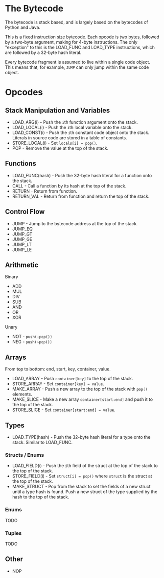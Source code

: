 # The Bytecode

The bytecode is stack based, and is largely based on the bytecodes of Python and Java. 

This is a fixed instruction size bytecode. Each opcode is two bytes, followed by a two-byte argument, making for 4-byte instructions. The only "exception" to this is the LOAD_FUNC and LOAD_TYPE instructions, which are followed by a 32-byte hash literal.

Every bytecode fragment is assumed to live within a single code object. This means that, for example, `JUMP` can only jump within the same code object.

# Opcodes

## Stack Manipulation and Variables
* LOAD_ARG(i) - Push the `i`th function argument onto the stack.
* LOAD_LOCAL(i) - Push the `i`th local variable onto the stack.
* LOAD_CONST(i) - Push the `i`th constant code object onto the stack. Literals in source code are stored in a table of constants.
* STORE_LOCAL(i) - Set `locals[i] = pop()`.
* POP - Remove the value at the top of the stack.

## Functions
* LOAD_FUNC(hash) - Push the 32-byte hash literal for a function onto the stack.
* CALL - Call a function by its hash at the top of the stack.
* RETURN - Return from function.
* RETURN_VAL - Return from function and return the top of the stack.

## Control Flow
* JUMP - Jump to the bytecode address at the top of the stack.
* JUMP_EQ
* JUMP_GT
* JUMP_GE
* JUMP_LT
* JUMP_LE

## Arithmetic
Binary
* ADD
* MUL
* DIV
* SUB
* AND
* OR
* XOR

Unary
* NOT - `push(-pop())`
* NEG - `push(~pop())`

## Arrays
From top to bottom: end, start, key, container, value.

* LOAD_ARRAY - Push `container[key]` to the top of the stack.
* STORE_ARRAY - Set `container[key] = value`.
* MAKE_ARRAY - Push a new array to the top of the stack with `pop()` elements.
* MAKE_SLICE - Make a new array `container[start:end]` and push it to the top of the stack.
* STORE_SLICE - Set `container[start:end] = value`.

## Types

* LOAD_TYPE(hash) - Push the 32-byte hash literal for a type onto the stack. Similar to LOAD_FUNC.

### Structs / Enums
* LOAD_FIELD(i) - Push the `i`th field of the struct at the top of the stack to the top of the stack.
* STORE_FIELD(i) - Set `struct[i] = pop()` where `struct` is the struct at the top of the stack.
* MAKE_STRUCT - Pop from the stack to set the fields of a new struct until a type hash is found. Push a new struct of the type supplied by the hash to the top of the stack.

### Enums
TODO

### Tuples
TODO

## Other
* NOP
